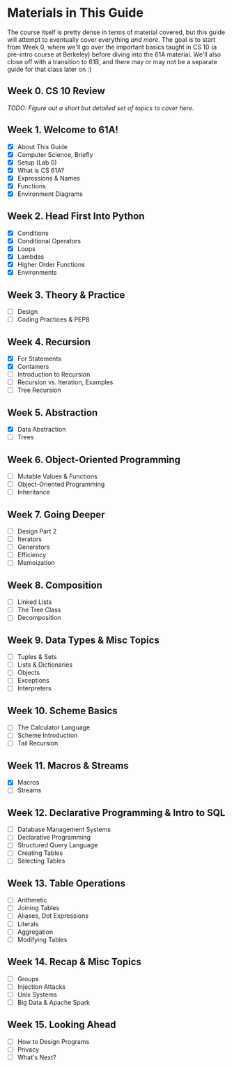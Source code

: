 # Materials in This Guide
The course itself is pretty dense in terms of material covered, but this guide will attempt to eventually cover everything *and more*. The goal is to start from Week 0, where we'll go over the important basics taught in CS 10 (a pre-intro course at Berkeley) before diving into the 61A material. We'll also close off with a transition to 61B, and there may or may not be a separate guide for that class later on :)

## Week 0. CS 10 Review
*TODO: Figure out a short but detailed set of topics to cover here.*

## Week 1. Welcome to 61A!
- [x] About This Guide
- [x] Computer Science, Briefly
- [x] Setup (Lab 0)
- [x] What is CS 61A?
- [x] Expressions & Names
- [x] Functions
- [x] Environment Diagrams

## Week 2. Head First Into Python
- [x] Conditions
- [x] Conditional Operators
- [x] Loops
- [x] Lambdas
- [x] Higher Order Functions
- [x] Environments

## Week 3. Theory & Practice
- [ ] Design
- [ ] Coding Practices & PEP8

## Week 4. Recursion
- [x] For Statements
- [x] Containers
- [ ] Introduction to Recursion
- [ ] Recursion vs. Iteration, Examples
- [ ] Tree Recursion

## Week 5. Abstraction
- [x] Data Abstraction
- [ ] Trees

## Week 6. Object-Oriented Programming
- [ ] Mutable Values & Functions
- [ ] Object-Oriented Programming
- [ ] Inheritance

## Week 7. Going Deeper
- [ ] Design Part 2
- [ ] Iterators
- [ ] Generators
- [ ] Efficiency
- [ ] Memoization

## Week 8. Composition
- [ ] Linked Lists
- [ ] The Tree Class
- [ ] Decomposition

## Week 9. Data Types & Misc Topics
- [ ] Tuples & Sets
- [ ] Lists & Dictionaries
- [ ] Objects
- [ ] Exceptions
- [ ] Interpreters

## Week 10. Scheme Basics
- [ ] The Calculator Language
- [ ] Scheme Introduction
- [ ] Tail Recursion

## Week 11. Macros & Streams
- [x] Macros
- [ ] Streams

## Week 12. Declarative Programming & Intro to SQL
- [ ] Database Management Systems
- [ ] Declarative Programming
- [ ] Structured Query Language
- [ ] Creating Tables
- [ ] Selecting Tables

## Week 13. Table Operations
- [ ] Arithmetic
- [ ] Joining Tables
- [ ] Aliases, Dot Expressions
- [ ] Literals
- [ ] Aggregation
- [ ] Modifying Tables

## Week 14. Recap & Misc Topics
- [ ] Groups
- [ ] Injection Attacks
- [ ] Unix Systems
- [ ] Big Data & Apache Spark

## Week 15. Looking Ahead
- [ ] How to Design Programs
- [ ] Privacy
- [ ] What's Next?
